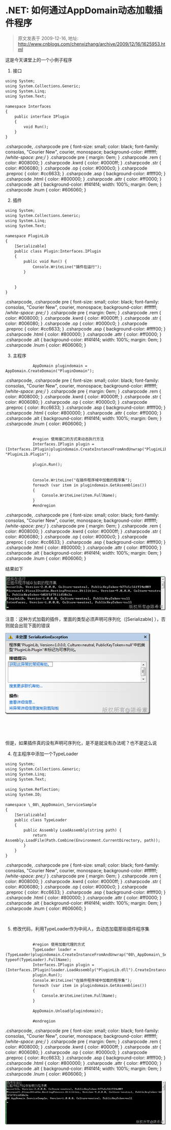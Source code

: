 # .NET: 如何通过AppDomain动态加载插件程序 
> 原文发表于 2009-12-16, 地址: http://www.cnblogs.com/chenxizhang/archive/2009/12/16/1625953.html 


这是今天课堂上的一个小例子程序

 1. 接口


```
using System;
using System.Collections.Generic;
using System.Linq;
using System.Text;

namespace Interfaces
{
    public interface IPlugin
    {
        void Run();
    }
}

```

.csharpcode, .csharpcode pre
{
 font-size: small;
 color: black;
 font-family: consolas, "Courier New", courier, monospace;
 background-color: #ffffff;
 /*white-space: pre;*/
}
.csharpcode pre { margin: 0em; }
.csharpcode .rem { color: #008000; }
.csharpcode .kwrd { color: #0000ff; }
.csharpcode .str { color: #006080; }
.csharpcode .op { color: #0000c0; }
.csharpcode .preproc { color: #cc6633; }
.csharpcode .asp { background-color: #ffff00; }
.csharpcode .html { color: #800000; }
.csharpcode .attr { color: #ff0000; }
.csharpcode .alt 
{
 background-color: #f4f4f4;
 width: 100%;
 margin: 0em;
}
.csharpcode .lnum { color: #606060; }

2. 插件


```
using System;
using System.Collections.Generic;
using System.Linq;
using System.Text;

namespace PluginLib
{
    [Serializable]
    public class Plugin:Interfaces.IPlugin
    {
        public void Run() {
            Console.WriteLine("插件在运行");
        }


    }
}

```

.csharpcode, .csharpcode pre
{
 font-size: small;
 color: black;
 font-family: consolas, "Courier New", courier, monospace;
 background-color: #ffffff;
 /*white-space: pre;*/
}
.csharpcode pre { margin: 0em; }
.csharpcode .rem { color: #008000; }
.csharpcode .kwrd { color: #0000ff; }
.csharpcode .str { color: #006080; }
.csharpcode .op { color: #0000c0; }
.csharpcode .preproc { color: #cc6633; }
.csharpcode .asp { background-color: #ffff00; }
.csharpcode .html { color: #800000; }
.csharpcode .attr { color: #ff0000; }
.csharpcode .alt 
{
 background-color: #f4f4f4;
 width: 100%;
 margin: 0em;
}
.csharpcode .lnum { color: #606060; }

3. 主程序


```
            AppDomain plugindomain = AppDomain.CreateDomain("PluginDomain");

```

.csharpcode, .csharpcode pre
{
 font-size: small;
 color: black;
 font-family: consolas, "Courier New", courier, monospace;
 background-color: #ffffff;
 /*white-space: pre;*/
}
.csharpcode pre { margin: 0em; }
.csharpcode .rem { color: #008000; }
.csharpcode .kwrd { color: #0000ff; }
.csharpcode .str { color: #006080; }
.csharpcode .op { color: #0000c0; }
.csharpcode .preproc { color: #cc6633; }
.csharpcode .asp { background-color: #ffff00; }
.csharpcode .html { color: #800000; }
.csharpcode .attr { color: #ff0000; }
.csharpcode .alt 
{
 background-color: #f4f4f4;
 width: 100%;
 margin: 0em;
}
.csharpcode .lnum { color: #606060; }


```

            #region 使用接口的方式来动态执行方法
            Interfaces.IPlugin plugin = (Interfaces.IPlugin)plugindomain.CreateInstanceFromAndUnwrap("PluginLib.dll", "PluginLib.Plugin");

            plugin.Run();


            Console.WriteLine("在插件程序域中加载的程序集");
            foreach (var item in plugindomain.GetAssemblies())
            {
                Console.WriteLine(item.FullName);
            }
            #endregion
```


.csharpcode, .csharpcode pre
{
 font-size: small;
 color: black;
 font-family: consolas, "Courier New", courier, monospace;
 background-color: #ffffff;
 /*white-space: pre;*/
}
.csharpcode pre { margin: 0em; }
.csharpcode .rem { color: #008000; }
.csharpcode .kwrd { color: #0000ff; }
.csharpcode .str { color: #006080; }
.csharpcode .op { color: #0000c0; }
.csharpcode .preproc { color: #cc6633; }
.csharpcode .asp { background-color: #ffff00; }
.csharpcode .html { color: #800000; }
.csharpcode .attr { color: #ff0000; }
.csharpcode .alt 
{
 background-color: #f4f4f4;
 width: 100%;
 margin: 0em;
}
.csharpcode .lnum { color: #606060; }

结果如下


[![image](./images/1625953-image_thumb_1.png "image")](http://images.cnblogs.com/cnblogs_com/chenxizhang/WindowsLiveWriter/cf6ed28b3afc.NETAppDomain_12832/image_4.png) 


注意：这种方式加载的插件，里面的类型必须声明可序列化（[Serializable] ），否则就会出现下面的错误


[![image](./images/1625953-image_thumb.png "image")](http://images.cnblogs.com/cnblogs_com/chenxizhang/WindowsLiveWriter/cf6ed28b3afc.NETAppDomain_12832/image_2.png) 


 


 


但是，如果插件真的没有声明可序列化，是不是就没有办法呢？也不是这么说


4. 在主程序中添加一个TypeLoader


```
using System;
using System.Collections.Generic;
using System.Linq;
using System.Text;

using System.Reflection;
using System.IO;

namespace \_08\_AppDomain\_ServiceSample
{
    [Serializable]
    public class TypeLoader
    {
        public Assembly LoadAssembly(string path) {
            return Assembly.LoadFile(Path.Combine(Environment.CurrentDirectory, path));
        }
    }
}

```

.csharpcode, .csharpcode pre
{
 font-size: small;
 color: black;
 font-family: consolas, "Courier New", courier, monospace;
 background-color: #ffffff;
 /*white-space: pre;*/
}
.csharpcode pre { margin: 0em; }
.csharpcode .rem { color: #008000; }
.csharpcode .kwrd { color: #0000ff; }
.csharpcode .str { color: #006080; }
.csharpcode .op { color: #0000c0; }
.csharpcode .preproc { color: #cc6633; }
.csharpcode .asp { background-color: #ffff00; }
.csharpcode .html { color: #800000; }
.csharpcode .attr { color: #ff0000; }
.csharpcode .alt 
{
 background-color: #f4f4f4;
 width: 100%;
 margin: 0em;
}
.csharpcode .lnum { color: #606060; }

 


5. 修改代码，利用TypeLoader作为中间人，去动态加载那些插件程序集


```

            #region 使用加载代理的方式
            TypeLoader loader = (TypeLoader)plugindomain.CreateInstanceFromAndUnwrap("08\_AppDomain\_ServiceSample.exe", typeof(TypeLoader).FullName);
            Interfaces.IPlugin plugin = (Interfaces.IPlugin)loader.LoadAssembly("PluginLib.dll").CreateInstance("PluginLib.Plugin");
            plugin.Run();
            Console.WriteLine("在插件程序域中加载的程序集");
            foreach (var item in plugindomain.GetAssemblies())
            {
                Console.WriteLine(item.FullName);
            }

            AppDomain.Unload(plugindomain);

            #endregion
```

.csharpcode, .csharpcode pre
{
 font-size: small;
 color: black;
 font-family: consolas, "Courier New", courier, monospace;
 background-color: #ffffff;
 /*white-space: pre;*/
}
.csharpcode pre { margin: 0em; }
.csharpcode .rem { color: #008000; }
.csharpcode .kwrd { color: #0000ff; }
.csharpcode .str { color: #006080; }
.csharpcode .op { color: #0000c0; }
.csharpcode .preproc { color: #cc6633; }
.csharpcode .asp { background-color: #ffff00; }
.csharpcode .html { color: #800000; }
.csharpcode .attr { color: #ff0000; }
.csharpcode .alt 
{
 background-color: #f4f4f4;
 width: 100%;
 margin: 0em;
}
.csharpcode .lnum { color: #606060; }


[![image](./images/1625953-image_thumb_2.png "image")](http://images.cnblogs.com/cnblogs_com/chenxizhang/WindowsLiveWriter/cf6ed28b3afc.NETAppDomain_12832/image_6.png)

